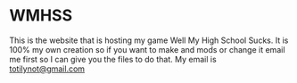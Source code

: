 # WMHSS
This is the website that is hosting my game Well My High School Sucks. It is 100% my own creation so if you want to make and mods or change it email me first so I can give you the files to do that. My email is totilynot@gmail.com
